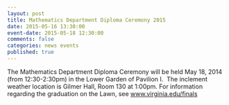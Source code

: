 ```yaml
---
layout: post
title: Mathematics Department Diploma Ceremony 2015
date: 2015-05-16 13:30:00
event-date: 2015-05-18 12:30:00
comments: false
categories: news events
published: true
---
```


The Mathematics Department Diploma Ceremony will be held May 18, 2014 (from 12:30-2:30pm) in the Lower Garden of Pavilion I.  The inclement weather location is Gilmer Hall, Room 130 at 1:00pm. For information regarding the graduation on the Lawn, see <a href="http://www.virginia.edu/finals">www.virginia.edu/finals</a>
